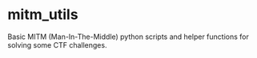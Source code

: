 # mitm_utils
Basic MITM (Man-In-The-Middle) python scripts and helper functions for solving some CTF challenges.
